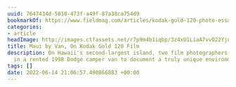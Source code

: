 ```yaml
---
uuid: 7647434d-5010-473f-a49f-87a38ca754d9
bookmarkOf: https://www.fieldmag.com/articles/kodak-gold-120-photo-essay-maui-hawaii
categories:
- article
headImage: http://images.ctfassets.net/r7p9m4b1iqbp/3z4xU1LiaA7vvO22YjuGIy/ace612a50e60aad1de4ea0be3194c9ce/schultz-flogerg-maui-van.jpg?w=1000
title: Maui by Van, On Kodak Gold 120 Film
description: On Hawaii's second-largest island, two film photographers hit the road
  in a rented 1998 Dodge camper van to document a truly unique environment
tags: []
date: 2022-06-14 21:06:57.490866883 +00:00
---
```

